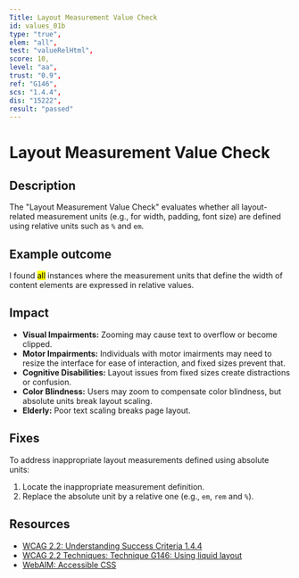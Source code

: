```yaml
---
Title: Layout Measurement Value Check
id: values_01b
type: "true",
elem: "all",
test: "valueRelHtml",
score: 10,
level: "aa",
trust: "0.9",
ref: "G146",
scs: "1.4.4",
dis: "15222",
result: "passed"
---
```


# Layout Measurement Value Check

## Description

The "Layout Measurement Value Check" evaluates whether all layout-related measurement units (e.g., for width, padding, font size) are defined using relative units such as <code>%</code> and <code>em</code>.

## Example outcome

I found <mark>all</mark> instances where the measurement units that define the width of content elements are expressed in relative values.

## Impact

- **Visual Impairments:** Zooming may cause text to overflow or become clipped.
- **Motor Impairments:** Individuals with motor imairments may need to resize the interface for ease of interaction, and fixed sizes prevent that.
- **Cognitive Disabilities:** Layout issues from fixed sizes create distractions or confusion.
- **Color Blindness:** Users may zoom to compensate color blindness, but absolute units break layout scaling.
- **Elderly:** Poor text scaling breaks page layout.

## Fixes

To address inappropriate layout measurements defined using absolute units:

1. Locate the inappropriate measurement definition.
2. Replace the absolute unit by a relative one (e.g., <code>em</code>, <code>rem</code> and <code>%</code>).

## Resources

- [WCAG 2.2: Understanding Success Criteria 1.4.4](https://www.w3.org/WAI/WCAG22/Understanding/resize-text)
- [WCAG 2.2 Techniques: Technique G146: Using liquid layout](https://www.w3.org/WAI/WCAG22/Techniques/general/G146)
- [WebAIM: Accessible CSS](https://webaim.org/techniques/css/)
